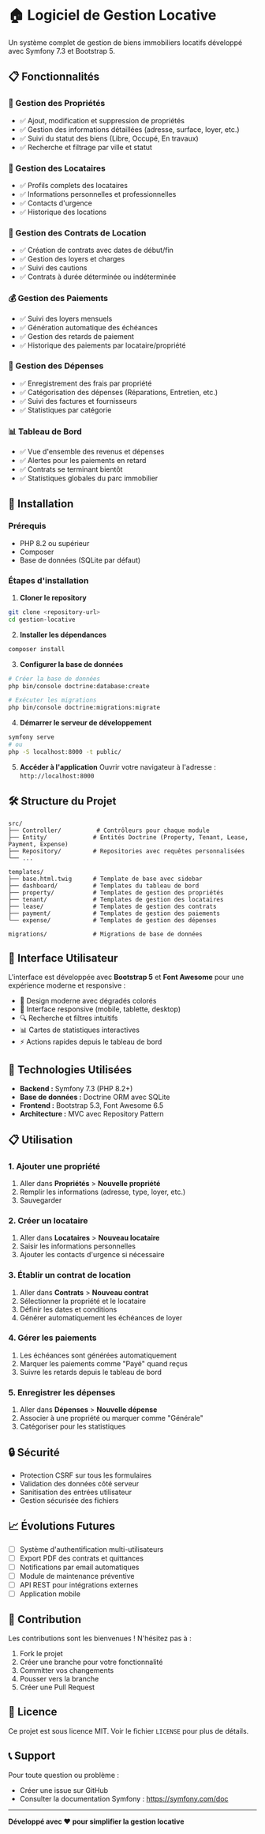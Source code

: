 # 🏠 Logiciel de Gestion Locative

Un système complet de gestion de biens immobiliers locatifs développé avec Symfony 7.3 et Bootstrap 5.

## 📋 Fonctionnalités

### 🏢 Gestion des Propriétés
- ✅ Ajout, modification et suppression de propriétés
- ✅ Gestion des informations détaillées (adresse, surface, loyer, etc.)
- ✅ Suivi du statut des biens (Libre, Occupé, En travaux)
- ✅ Recherche et filtrage par ville et statut

### 👥 Gestion des Locataires  
- ✅ Profils complets des locataires
- ✅ Informations personnelles et professionnelles
- ✅ Contacts d'urgence
- ✅ Historique des locations

### 📄 Gestion des Contrats de Location
- ✅ Création de contrats avec dates de début/fin
- ✅ Gestion des loyers et charges
- ✅ Suivi des cautions
- ✅ Contrats à durée déterminée ou indéterminée

### 💰 Gestion des Paiements
- ✅ Suivi des loyers mensuels
- ✅ Génération automatique des échéances
- ✅ Gestion des retards de paiement
- ✅ Historique des paiements par locataire/propriété

### 🧾 Gestion des Dépenses
- ✅ Enregistrement des frais par propriété
- ✅ Catégorisation des dépenses (Réparations, Entretien, etc.)
- ✅ Suivi des factures et fournisseurs
- ✅ Statistiques par catégorie

### 📊 Tableau de Bord
- ✅ Vue d'ensemble des revenus et dépenses
- ✅ Alertes pour les paiements en retard
- ✅ Contrats se terminant bientôt
- ✅ Statistiques globales du parc immobilier

## 🚀 Installation

### Prérequis
- PHP 8.2 ou supérieur
- Composer
- Base de données (SQLite par défaut)

### Étapes d'installation

1. **Cloner le repository**
```bash
git clone <repository-url>
cd gestion-locative
```

2. **Installer les dépendances**
```bash
composer install
```

3. **Configurer la base de données**
```bash
# Créer la base de données
php bin/console doctrine:database:create

# Exécuter les migrations
php bin/console doctrine:migrations:migrate
```

4. **Démarrer le serveur de développement**
```bash
symfony serve
# ou
php -S localhost:8000 -t public/
```

5. **Accéder à l'application**
Ouvrir votre navigateur à l'adresse : `http://localhost:8000`

## 🛠️ Structure du Projet

```
src/
├── Controller/          # Contrôleurs pour chaque module
├── Entity/             # Entités Doctrine (Property, Tenant, Lease, Payment, Expense)
├── Repository/         # Repositories avec requêtes personnalisées
└── ...

templates/
├── base.html.twig      # Template de base avec sidebar
├── dashboard/          # Templates du tableau de bord
├── property/           # Templates de gestion des propriétés
├── tenant/             # Templates de gestion des locataires
├── lease/              # Templates de gestion des contrats
├── payment/            # Templates de gestion des paiements
└── expense/            # Templates de gestion des dépenses

migrations/             # Migrations de base de données
```

## 📱 Interface Utilisateur

L'interface est développée avec **Bootstrap 5** et **Font Awesome** pour une expérience moderne et responsive :

- 🎨 Design moderne avec dégradés colorés
- 📱 Interface responsive (mobile, tablette, desktop)
- 🔍 Recherche et filtres intuitifs
- 📊 Cartes de statistiques interactives
- ⚡ Actions rapides depuis le tableau de bord

## 🔧 Technologies Utilisées

- **Backend :** Symfony 7.3 (PHP 8.2+)
- **Base de données :** Doctrine ORM avec SQLite
- **Frontend :** Bootstrap 5.3, Font Awesome 6.5
- **Architecture :** MVC avec Repository Pattern

## 📋 Utilisation

### 1. Ajouter une propriété
1. Aller dans **Propriétés** > **Nouvelle propriété**
2. Remplir les informations (adresse, type, loyer, etc.)
3. Sauvegarder

### 2. Créer un locataire
1. Aller dans **Locataires** > **Nouveau locataire** 
2. Saisir les informations personnelles
3. Ajouter les contacts d'urgence si nécessaire

### 3. Établir un contrat de location
1. Aller dans **Contrats** > **Nouveau contrat**
2. Sélectionner la propriété et le locataire
3. Définir les dates et conditions
4. Générer automatiquement les échéances de loyer

### 4. Gérer les paiements
1. Les échéances sont générées automatiquement
2. Marquer les paiements comme "Payé" quand reçus
3. Suivre les retards depuis le tableau de bord

### 5. Enregistrer les dépenses
1. Aller dans **Dépenses** > **Nouvelle dépense**
2. Associer à une propriété ou marquer comme "Générale"
3. Catégoriser pour les statistiques

## 🔒 Sécurité

- Protection CSRF sur tous les formulaires
- Validation des données côté serveur
- Sanitisation des entrées utilisateur
- Gestion sécurisée des fichiers

## 📈 Évolutions Futures

- [ ] Système d'authentification multi-utilisateurs
- [ ] Export PDF des contrats et quittances
- [ ] Notifications par email automatiques
- [ ] Module de maintenance préventive
- [ ] API REST pour intégrations externes
- [ ] Application mobile

## 🤝 Contribution

Les contributions sont les bienvenues ! N'hésitez pas à :
1. Fork le projet
2. Créer une branche pour votre fonctionnalité
3. Committer vos changements
4. Pousser vers la branche
5. Créer une Pull Request

## 📄 Licence

Ce projet est sous licence MIT. Voir le fichier `LICENSE` pour plus de détails.

## 📞 Support

Pour toute question ou problème :
- Créer une issue sur GitHub
- Consulter la documentation Symfony : https://symfony.com/doc

---

**Développé avec ❤️ pour simplifier la gestion locative**